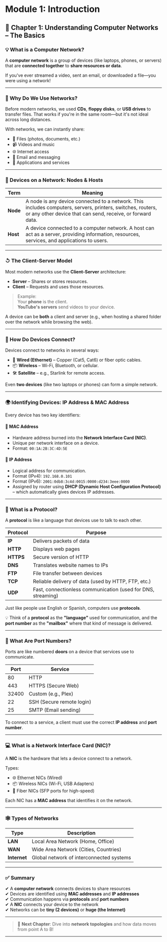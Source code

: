 # Module 1: Introduction
## 📡 Chapter 1: Understanding Computer Networks – The Basics

### 💡 What is a Computer Network?

A **computer network** is a group of devices (like laptops, phones, or servers) that are **connected together** to **share resources or data**.

If you've ever streamed a video, sent an email, or downloaded a file—you were using a network!

---

### 🤔 Why Do We Use Networks?

Before modern networks, we used **CDs**, **floppy disks**, or **USB drives** to transfer files. That works if you're in the same room—but it's not ideal across long distances.

With networks, we can instantly share:

- 📁 Files (photos, documents, etc.)
- 📹 Videos and music
- 🌐 Internet access
- 📧 Email and messaging
- 🧠 Applications and services

---

### 💽 Devices on a Network: Nodes & Hosts

| Term  | Meaning                                                                 |
|-------|-------------------------------------------------------------------------|
| **Node** | A node is any device connected to a network. This includes computers, servers, printers, switches, routers, or any other device that can send, receive, or forward data.    |
| **Host** | A device connected to a computer network. A host can act as a server, providing information, resources, services, and applications to users.  |

---

### ↺ The Client-Server Model

Most modern networks use the **Client-Server** architecture:

- **Server** – Shares or stores resources.
- **Client** – Requests and uses those resources.

> Example:  
> Your **phone** is the client.  
> **YouTube's servers** send videos to your device.

A device can be **both** a client and server (e.g., when hosting a shared folder over the network while browsing the web).

---

### 🔌 How Do Devices Connect?

Devices connect to networks in several ways:

- 🧵 **Wired (Ethernet)** – Copper (Cat5, Cat6) or fiber optic cables.
- 📦 **Wireless** – Wi-Fi, Bluetooth, or cellular.
- 🛠️ **Satellite** – e.g., Starlink for remote access.

Even **two devices** (like two laptops or phones) can form a simple network.

---

### 🌍 Identifying Devices: IP Address & MAC Address

Every device has two key identifiers:

#### 🔹 MAC Address
- Hardware address burned into the **Network Interface Card (NIC)**.
- Unique per network interface on a device.
- Format: `00:1A:2B:3C:4D:5E`

#### 🔹 IP Address
- Logical address for communication.
- Format (IPv4): `192.168.0.101`
- Format (IPv6): `2001:0db8:3c4d:0015:0000:d234:3eee:0000`
- Assigned by router using **DHCP (Dynamic Host Configuration Protocol)** – which automatically gives devices IP addresses.

---

### 📡 What is a Protocol?

A **protocol** is like a language that devices use to talk to each other.

| Protocol | Purpose                              |
|----------|---------------------------------------|
| **IP**   | Delivers packets of data              |
| **HTTP** | Displays web pages                    |
| **HTTPS**| Secure version of HTTP                |
| **DNS**  | Translates website names to IPs       |
| **FTP**  | File transfer between devices         |
| **TCP**  | Reliable delivery of data (used by HTTP, FTP, etc.)            |
| **UDP**  | Fast, connectionless communication (used for DNS, streaming)   |

Just like people use English or Spanish, computers use **protocols**.

💡 Think of a **protocol** as the **"language"** used for communication, and the **port number** as the **"mailbox"** where that kind of message is delivered.

---

### 🔢 What Are Port Numbers?

Ports are like numbered **doors** on a device that services use to communicate.

| Port | Service            |
|------|--------------------|
| 80   | HTTP               |
| 443  | HTTPS (Secure Web) |
| 32400| Custom (e.g., Plex)|
| 22   | SSH (Secure remote login) |
| 25   | SMTP (Email sending)               |

To connect to a service, a client must use the correct **IP address** and **port number**.

---

### 💻 What is a Network Interface Card (NIC)?

A **NIC** is the hardware that lets a device connect to a network.

Types:
- 🌐 Ethernet NICs (Wired)
- 📦 Wireless NICs (Wi-Fi, USB Adapters)
- 🔌 Fiber NICs (SFP ports for high-speed)

Each NIC has a **MAC address** that identifies it on the network.

---

### 🕸️ Types of Networks

| Type | Description                              |
|------|------------------------------------------|
| **LAN**  | Local Area Network (Home, Office)         |
| **WAN**  | Wide Area Network (Cities, Countries)     |
| **Internet** | Global network of interconnected systems |

---

### ✅ Summary

✔ A **computer network** connects devices to share resources  
✔ Devices are identified using **MAC addresses** and **IP addresses**  
✔ Communication happens via **protocols** and **port numbers**  
✔ A **NIC** connects your device to the network  
✔ Networks can be **tiny (2 devices)** or **huge (the Internet)**

---

> 💜 **Next Chapter**: Dive into **network topologies** and how data moves from point A to B!

---
